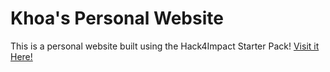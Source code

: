 # Khoa's Personal Website
This is a personal website built using the Hack4Impact Starter Pack!
[Visit it Here!](https://khoawack.com/khoa.github.io)